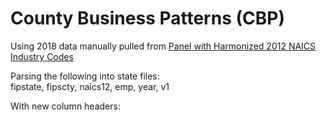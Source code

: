 # County Business Patterns (CBP)

Using 2018 data manually pulled from [Panel with Harmonized 2012 NAICS Industry Codes](http://www.fpeckert.me/cbp/)

Parsing the following into state files:  
fipstate, fipscty, naics12, emp, year, v1  

With new column headers:



